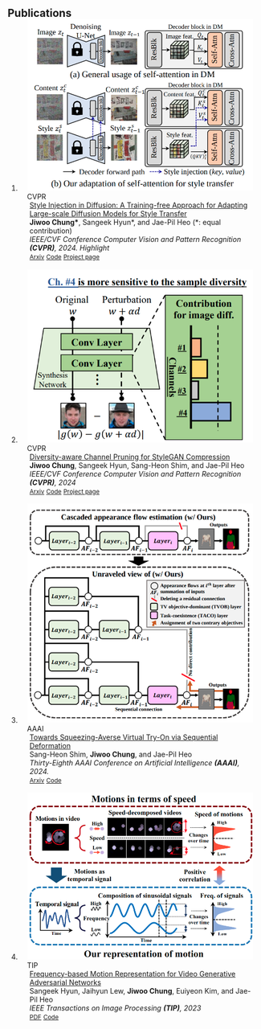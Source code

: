<h2 id="publications" style="margin: 2px 0px -15px;">Publications</h2>

<div class="publications">
<ol class="bibliography">

<li>
<div class="pub-row">
  <div class="col-sm-3 abbr" style="position: relative;padding-right: 15px;padding-left: 15px;">
    <img src="assets/img/CVPR_2024_3.png" class="teaser img-fluid z-depth-1">
    <abbr class="badge">CVPR</abbr>
  </div>

  <div class="col-sm-9" style="position: relative;padding-right: 15px;padding-left: 20px;">
    <div class="title"><a href="https://arxiv.org/abs/2312.09008">Style Injection in Diffusion: A Training-free Approach for Adapting Large-scale Diffusion Models for Style Transfer</a></div>
    <div class="author"><strong>Jiwoo Chung*</strong>, Sangeek Hyun*, and Jae-Pil Heo (*: equal contribution)</div>
    <div class="periodical"><em>IEEE/CVF Conference Computer Vision and Pattern Recognition <strong>(CVPR)</strong>, 2024. Highlight</em></div>
    <div class="links">
        <a href="https://arxiv.org/abs/2312.09008" class="btn btn-sm z-depth-0" role="button" target="_blank" style="font-size:12px;">Arxiv</a>
        <a href="https://github.com/jiwoogit/StyleID" class="btn btn-sm z-depth-0" role="button" target="_blank" style="font-size:12px;">Code</a>
        <a href="https://jiwoogit.github.io/StyleID_site/" class="btn btn-sm z-depth-0" role="button" target="_blank" style="font-size:12px;">Project page</a>
        <!-- <strong><a style="color:#e74d3c; font-weight:600"><i>Oral Presentation</i></a></strong> -->
    </div>
  </div>
</div>
</li>
  
<br>

<li>
<div class="pub-row">
  <div class="col-sm-3 abbr" style="position: relative;padding-right: 15px;padding-left: 15px;">
    <img src="assets/img/CVPR_2024_2.png" class="teaser img-fluid z-depth-1">
    <abbr class="badge">CVPR</abbr>
  </div>

  <div class="col-sm-9" style="position: relative;padding-right: 15px;padding-left: 20px;">
    <div class="title"><a href="https://arxiv.org/abs/2403.13548">Diversity-aware Channel Pruning for StyleGAN Compression
</a></div>
    <div class="author"><strong>Jiwoo Chung</strong>, Sangeek Hyun, Sang-Heon Shim, and Jae-Pil Heo</div>
    <div class="periodical"><em>IEEE/CVF Conference Computer Vision and Pattern Recognition <strong>(CVPR)</strong>, 2024</em></div>
    <div class="links">
        <a href="https://arxiv.org/abs/2403.13548" class="btn btn-sm z-depth-0" role="button" target="_blank" style="font-size:12px;">Arxiv</a>
        <a href="https://github.com/jiwoogit/DCP-GAN" class="btn btn-sm z-depth-0" role="button" target="_blank" style="font-size:12px;">Code</a>
        <a href="https://jiwoogit.github.io/DCP-GAN_site/" class="btn btn-sm z-depth-0" role="button" target="_blank" style="font-size:12px;">Project page</a>
        <!-- <strong><a style="color:#e74d3c; font-weight:600"><i>Oral Presentation</i></a></strong> -->
    </div>
  </div>
</div>
</li>
  
<br>

<li>
<div class="pub-row">
  <div class="col-sm-3 abbr" style="position: relative;padding-right: 15px;padding-left: 15px;">
    <img src="assets/img/AAAI_2024.png" class="teaser img-fluid z-depth-1">
    <abbr class="badge">AAAI</abbr>
  </div>

  <div class="col-sm-9" style="position: relative;padding-right: 15px;padding-left: 20px;">
    <div class="title"><a href="https://arxiv.org/abs/2312.15861">Towards Squeezing-Averse Virtual Try-On via Sequential Deformation</a></div>
    <div class="author">Sang-Heon Shim, <strong>Jiwoo Chung</strong>, and Jae-Pil Heo</div>
    <div class="periodical"><em>Thirty-Eighth AAAI Conference on Artificial Intelligence <strong>(AAAI)</strong>, 2024.</em></div>
    <div class="links">
      <a href="https://arxiv.org/abs/2312.15861" class="btn btn-sm z-depth-0" role="button" target="_blank" style="font-size:12px;">Arxiv</a>
      <a href="https://github.com/SHShim0513/SD-VITON" class="btn btn-sm z-depth-0" role="button" target="_blank" style="font-size:12px;">Code</a>
    </div>
  </div>
</div>
</li>
  
<br>

<li>
<div class="pub-row">
  <div class="col-sm-3 abbr" style="position: relative;padding-right: 15px;padding-left: 15px;">
    <img src="assets/img/TIP_2023.png" class="teaser img-fluid z-depth-1">
    <abbr class="badge">TIP</abbr>
  </div>

  <div class="col-sm-9" style="position: relative;padding-right: 15px;padding-left: 20px;">
    <div class="title"><a href="https://ieeexplore.ieee.org/document/10183834">Frequency-based Motion Representation for Video Generative Adversarial Networks</a></div>
    <div class="author">Sangeek Hyun, Jaihyun Lew, <strong>Jiwoo Chung</strong>, Euiyeon Kim, and Jae-Pil Heo</div>
    <div class="periodical"><em>IEEE Transactions on Image Processing <strong>(TIP)</strong>, 2023
</em></div>
    <div class="links">
      <a href="https://ieeexplore.ieee.org/document/10183834" class="btn btn-sm z-depth-0" role="button" target="_blank" style="font-size:12px;">PDF</a>
      <a href="https://github.com/hse1032/Frequency-based-Motion-Representation-for-Video-GANs" class="btn btn-sm z-depth-0" role="button" target="_blank" style="font-size:12px;">Code</a>
    </div>
  </div>
</div>
</li>
  
<br>


</ol>
</div>
